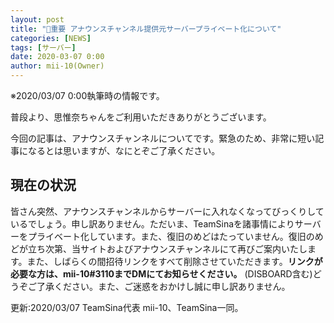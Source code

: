 ```yaml
---
layout: post
title: "📢重要 アナウンスチャンネル提供元サーバープライベート化について"
categories: [NEWS]
tags: [サーバー]
date: 2020-03-07 0:00
author: mii-10(Owner)
---
```


※2020/03/07 0:00執筆時の情報です。

普段より、思惟奈ちゃんをご利用いただきありがとうございます。

今回の記事は、アナウンスチャンネルについてです。緊急のため、非常に短い記事になるとは思いますが、なにとぞご了承ください。

## 現在の状況

皆さん突然、アナウンスチャンネルからサーバーに入れなくなってびっくりしているでしょう。申し訳ありません。ただいま、TeamSinaを諸事情によりサーバーをプライベート化しています。また、復旧のめどはたっていません。復旧のめどが立ち次第、当サイトおよびアナウンスチャンネルにて再びご案内いたします。また、しばらくの間招待リンクをすべて削除させていただきます。**リンクが必要な方は、mii-10#3110までDMにてお知らせください。** (DISBOARD含む)どうぞご了承ください。また、ご迷惑をおかけし誠に申し訳ありません。

更新:2020/03/07 TeamSina代表 mii-10、TeamSina一同。
